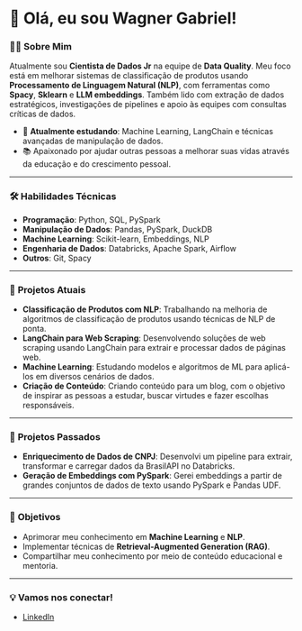 # 👋 Olá, eu sou Wagner Gabriel!

### 👨‍💻 Sobre Mim
Atualmente sou **Cientista de Dados Jr** na equipe de **Data Quality**. Meu foco está em melhorar sistemas de classificação de produtos usando **Processamento de Linguagem Natural (NLP)**, com ferramentas como **Spacy**, **Sklearn** e **LLM embeddings**. Também lido com extração de dados estratégicos, investigações de pipelines e apoio às equipes com consultas críticas de dados.

- 🌱 **Atualmente estudando**: Machine Learning, LangChain e técnicas avançadas de manipulação de dados.
- 📚 Apaixonado por ajudar outras pessoas a melhorar suas vidas através da educação e do crescimento pessoal.

---

### 🛠️ **Habilidades Técnicas**
- **Programação**: Python, SQL, PySpark
- **Manipulação de Dados**: Pandas, PySpark, DuckDB
- **Machine Learning**: Scikit-learn, Embeddings, NLP
- **Engenharia de Dados**: Databricks, Apache Spark, Airflow
- **Outros**: Git, Spacy

---

### 🌟 **Projetos Atuais**
- **Classificação de Produtos com NLP**: Trabalhando na melhoria de algoritmos de classificação de produtos usando técnicas de NLP de ponta.
- **LangChain para Web Scraping**: Desenvolvendo soluções de web scraping usando LangChain para extrair e processar dados de páginas web.
- **Machine Learning**: Estudando modelos e algoritmos de ML para aplicá-los em diversos cenários de dados.
- **Criação de Conteúdo**: Criando conteúdo para um blog, com o objetivo de inspirar as pessoas a estudar, buscar virtudes e fazer escolhas responsáveis.

---

### 🚀 **Projetos Passados**
- **Enriquecimento de Dados de CNPJ**: Desenvolvi um pipeline para extrair, transformar e carregar dados da BrasilAPI no Databricks.
- **Geração de Embeddings com PySpark**: Gerei embeddings a partir de grandes conjuntos de dados de texto usando PySpark e Pandas UDF.

---

### 🎯 **Objetivos**
- Aprimorar meu conhecimento em **Machine Learning** e **NLP**.
- Implementar técnicas de **Retrieval-Augmented Generation (RAG)**.
- Compartilhar meu conhecimento por meio de conteúdo educacional e mentoria.

---

### 💡 Vamos nos conectar!
- [LinkedIn](https://www.linkedin.com/in/wagner-gabriel-dos-santos-silva/)
